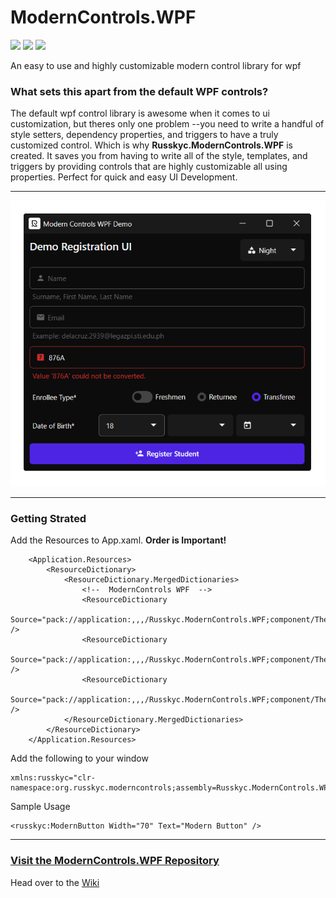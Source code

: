 ﻿# ModernControls.WPF

![](https://img.shields.io/nuget/v/Russkyc.ModernControls.WPF?color=1f72de)
![](https://img.shields.io/badge/-.NET%206.0-blueviolet?color=1f72de&label=NET)
![](https://img.shields.io/badge/-.NET%20Framework%204.6-blueviolet?color=1f72de&label=NET)

An easy to use and highly customizable modern control library for wpf

### What sets this apart from the default WPF controls?

The default wpf control library is awesome when it comes to ui customization, but theres only one problem --you need to write a handful of style setters, dependency properties, and triggers to have a truly customized control. Which is why **Russkyc.ModernControls.WPF** is created. It saves you from having to write all of the style, templates, and triggers by providing controls that are highly customizable all using properties. Perfect for quick and easy UI Development.

---

![image](https://raw.githubusercontent.com/russkyc/modern-controls-wpf/master/Russkyc.ModernControls.WPF.Demo/Resources/Demo.png)

---
### Getting Strated

Add the Resources to App.xaml. **Order is Important!**

```xaml
    <Application.Resources>
        <ResourceDictionary>
            <ResourceDictionary.MergedDictionaries>
                <!--  ModernControls WPF  -->
                <ResourceDictionary
                    Source="pack://application:,,,/Russkyc.ModernControls.WPF;component/Themes/BaseTheme/DefaultDark.xaml" />
                <ResourceDictionary
                    Source="pack://application:,,,/Russkyc.ModernControls.WPF;component/Themes/ColorThemes/Blue.xaml" />
                <ResourceDictionary
                    Source="pack://application:,,,/Russkyc.ModernControls.WPF;component/Themes/Generic.xaml" />
            </ResourceDictionary.MergedDictionaries>
        </ResourceDictionary>
    </Application.Resources>
```

Add the following to your window
```xaml
xmlns:russkyc="clr-namespace:org.russkyc.moderncontrols;assembly=Russkyc.ModernControls.WPF"
```

Sample Usage
```xaml
<russkyc:ModernButton Width="70" Text="Modern Button" />
```

---

### [Visit the ModernControls.WPF Repository](https://github.com/russkyc/modern-controls-wpf)

Head over to the [Wiki](https://github.com/russkyc/modern-controls-wpf/wiki)
